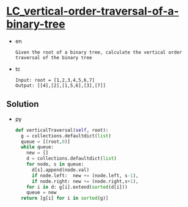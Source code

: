 # [LC_vertical-order-traversal-of-a-binary-tree](https://leetcode.com/problems/vertical-order-traversal-of-a-binary-tree)

* en

  ```en
  Given the root of a binary tree, calculate the vertical order traversal of the binary tree
  ```

* tc

  ```tc
  Input: root = [1,2,3,4,5,6,7]
  Output: [[4],[2],[1,5,6],[3],[7]]
  ```

## Solution

* py

  ```py
  def verticalTraversal(self, root):
    g = collections.defaultdict(list)
    queue = [(root,0)]
    while queue:
      new = []
      d = collections.defaultdict(list)
      for node, s in queue:
        d[s].append(node.val)
        if node.left:  new += (node.left, s-1),
        if node.right: new += (node.right,s+1),
      for i in d: g[i].extend(sorted(d[i]))
      queue = new
    return [g[i] for i in sorted(g)]
  ```
